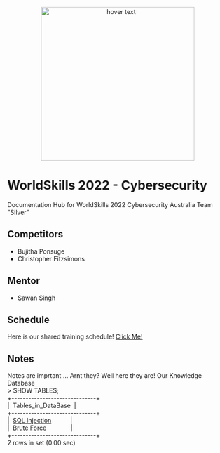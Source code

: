 <p align="center">
  <img src="https://www.worldskills.org.au/wp-content/uploads/2021/04/Cyber-1.png" width="350" title="hover text">
</p>

# WorldSkills 2022 - Cybersecurity
Documentation Hub for WorldSkills 2022 Cybersecurity Australia Team "Silver"

## Competitors
- Bujitha Ponsuge
- Christopher Fitzsimons
## Mentor
- Sawan Singh

## Schedule
Here is our shared training schedule!
[Click Me!](https://pages.github.com/)

## Notes
Notes are imprtant ... Arnt they? Well here they are! Our Knowledge Database  
\> SHOW TABLES;  
+------------------------------+  
|&nbsp; Tables_in_DataBase&nbsp; |  
+------------------------------+  
|&nbsp; <a href="Notes/SQL_Injection.md">SQL Injection</a>&nbsp; &nbsp; &nbsp; &nbsp; &nbsp; &nbsp;|  
|&nbsp; <a href="Notes/Brute_Force.md">Brute Force</a>&nbsp; &nbsp; &nbsp; &nbsp; &nbsp; &nbsp; &nbsp; |  
+------------------------------+  
2 rows in set (0.00 sec)  
